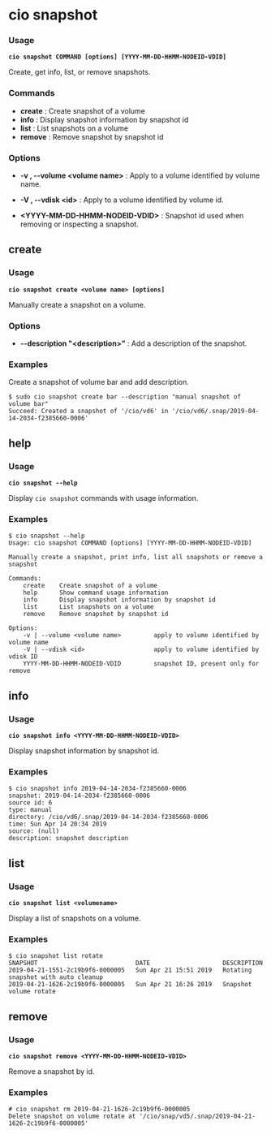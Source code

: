 # cio snapshot

<h3>Usage</h3>

**`cio snapshot COMMAND [options] [YYYY-MM-DD-HHMM-NODEID-VDID]`**

Create, get info, list, or remove snapshots.

<h3>Commands</h3>

- **create** : Create snapshot of a volume
- **info** : Display snapshot information by snapshot id
- **list** : List snapshots on a volume
- **remove** : Remove snapshot by snapshot id

<h3>Options</h3>

- **-v , --volume &lt;volume name&gt;** : Apply to a volume identified by volume name.

- **-V , --vdisk &lt;id&gt;** : Apply to a volume identified by volume id.

- **&lt;YYYY-MM-DD-HHMM-NODEID-VDID&gt;** : Snapshot id used when removing or inspecting a snapshot.

## **create**

<h3>Usage</h3>

**`cio snapshot create <volume name> [options]`**

Manually create a snapshot on a volume.

<h3>Options</h3>

 - **--description "&lt;description&gt;"** : Add a description of the snapshot.

<h3>Examples</h3>

Create a snapshot of volume bar and add description.
```
$ sudo cio snapshot create bar --description "manual snapshot of volume bar"
Succeed: Created a snapshot of '/cio/vd6' in '/cio/vd6/.snap/2019-04-14-2034-f2385660-0006'
```

## **help**

<h3>Usage</h3>

**`cio snapshot --help`**

Display `cio snapshot` commands with usage information.

<h3>Examples</h3>

```
$ cio snapshot --help
Usage: cio snapshot COMMAND [options] [YYYY-MM-DD-HHMM-NODEID-VDID]

Manually create a snapshot, print info, list all snapshots or remove a snapshot

Commands:
    create    Create snapshot of a volume
    help      Show command usage information
    info      Display snapshot information by snapshot id
    list      List snapshots on a volume
    remove    Remove snapshot by snapshot id

Options:
    -v | --volume <volume name>         apply to volume identified by volume name
    -V | --vdisk <id>                   apply to volume identified by vdisk ID
    YYYY-MM-DD-HHMM-NODEID-VDID         snapshot ID, present only for remove
```

## **info**

<h3>Usage</h3>

**`cio snapshot info <YYYY-MM-DD-HHMM-NODEID-VDID>`**

Display snapshot information by snapshot id.

<h3>Examples</h3>

```
$ cio snapshot info 2019-04-14-2034-f2385660-0006
snapshot: 2019-04-14-2034-f2385660-0006
source id: 6
type: manual
directory: /cio/vd6/.snap/2019-04-14-2034-f2385660-0006
time: Sun Apr 14 20:34 2019
source: (null)
description: snapshot description
```

## **list**

<h3>Usage</h3>

**`cio snapshot list <volumename>`**

Display a list of snapshots on a volume.

<h3>Examples</h3>

```
$ cio snapshot list rotate
SNAPSHOT                           DATE                    DESCRIPTION
2019-04-21-1551-2c19b9f6-0000005   Sun Apr 21 15:51 2019   Rotating snapshot with auto cleanup
2019-04-21-1626-2c19b9f6-0000005   Sun Apr 21 16:26 2019   Snapshot volume rotate
```

## **remove**

<h3>Usage</h3>

**`cio snapshot remove <YYYY-MM-DD-HHMM-NODEID-VDID>`**

Remove a snapshot by id.

<h3>Examples</h3>

```
# cio snapshot rm 2019-04-21-1626-2c19b9f6-0000005
Delete snapshot on volume rotate at '/cio/snap/vd5/.snap/2019-04-21-1626-2c19b9f6-0000005'
```

